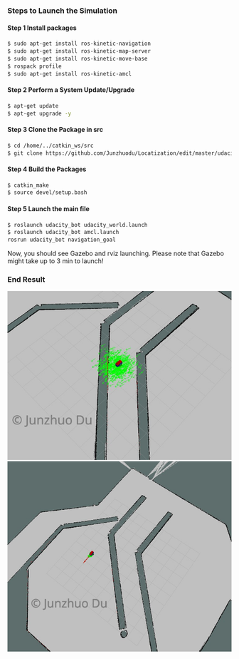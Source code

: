 
### Steps to Launch the Simulation

#### Step 1 Install packages
```sh
$ sudo apt-get install ros-kinetic-navigation
$ sudo apt-get install ros-kinetic-map-server
$ sudo apt-get install ros-kinetic-move-base
$ rospack profile
$ sudo apt-get install ros-kinetic-amcl
```

#### Step 2 Perform a System Update/Upgrade
```sh
$ apt-get update
$ apt-get upgrade -y
```

#### Step 3 Clone the Package in src
```sh
$ cd /home/../catkin_ws/src
$ git clone https://github.com/Junzhuodu/Locatization/edit/master/udacity_bot
```

#### Step 4 Build the Packages
```sh
$ catkin_make
$ source devel/setup.bash
```

#### Step 5 Launch the main file
```sh
$ roslaunch udacity_bot udacity_world.launch
$ roslaunch udacity_bot amcl.launch
rosrun udacity_bot navigation_goal
```
Now, you should see Gazebo and rviz launching. Please note that Gazebo might take up to 3 min to launch! 


### End Result

![image](../images/my_start.png)
![image](../images/my_end.png)



